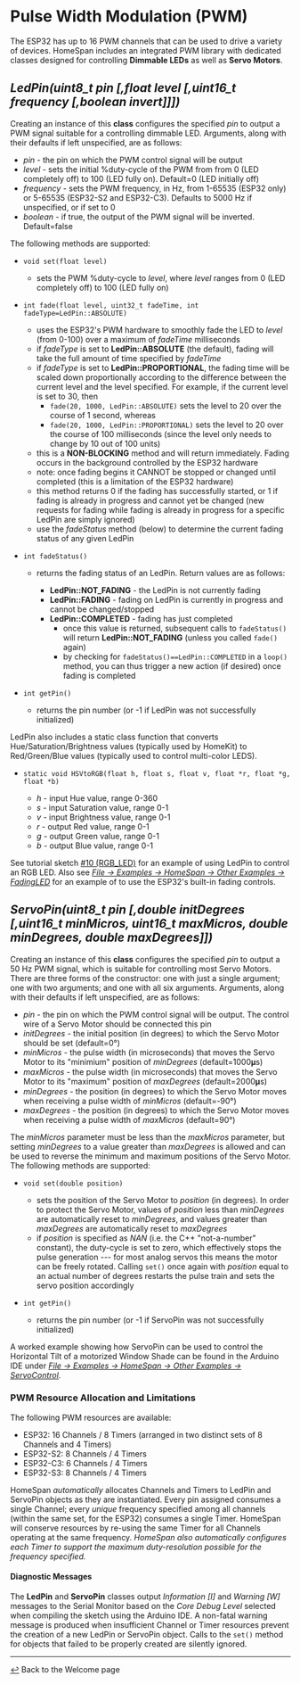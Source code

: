 # Pulse Width Modulation (PWM)

The ESP32 has up to 16 PWM channels that can be used to drive a variety of devices.  HomeSpan includes an integrated PWM library with dedicated classes designed for controlling **Dimmable LEDs** as well as **Servo Motors**.

## *LedPin(uint8_t pin [,float level [,uint16_t frequency [,boolean invert]]])*

Creating an instance of this **class** configures the specified *pin* to output a PWM signal suitable for a controlling dimmable LED.  Arguments, along with their defaults if left unspecified, are as follows:

  * *pin* - the pin on which the PWM control signal will be output
  * *level* - sets the initial %duty-cycle of the PWM from from 0 (LED completely off) to 100 (LED fully on).  Default=0 (LED initially off)
  * *frequency* - sets the PWM frequency, in Hz, from 1-65535 (ESP32 only) or 5-65535 (ESP32-S2 and ESP32-C3).  Defaults to 5000 Hz if unspecified, or if set to 0
  * *boolean* - if true, the output of the PWM signal will be inverted.  Default=false
 
 The following methods are supported:

* `void set(float level)`

  * sets the PWM %duty-cycle to *level*, where *level* ranges from 0 (LED completely off) to 100 (LED fully on)

* `int fade(float level, uint32_t fadeTime, int fadeType=LedPin::ABSOLUTE)`

  * uses the ESP32's PWM hardware to smoothly fade the LED to *level* (from 0-100) over a maximum of *fadeTime* milliseconds
  * if *fadeType* is set to **LedPin::ABSOLUTE** (the default), fading will take the full amount of time specified by *fadeTime*
  * if *fadeType* is set to **LedPin::PROPORTIONAL**, the fading time will be scaled down proportionally according to the difference between the current level and the level specified.  For example, if the current level is set to 30, then
    * `fade(20, 1000, LedPin::ABSOLUTE)` sets the level to 20 over the course of 1 second, whereas
    * `fade(20, 1000, LedPin::PROPORTIONAL)` sets the level to 20 over the course of 100 milliseconds (since the level only needs to change by 10 out of 100 units)
  * this is a **NON-BLOCKING** method and will return immediately.  Fading occurs in the background controlled by the ESP32 hardware
  * note: once fading begins it CANNOT be stopped or changed until completed (this is a limitation of the ESP32 hardware)
  * this method returns 0 if the fading has successfully started, or 1 if fading is already in progress and cannot yet be changed (new requests for fading while fading is already in progress for a specific LedPin are simply ignored)
  * use the *fadeStatus* method (below) to determine the current fading status of any given LedPin

* `int fadeStatus()`

  * returns the fading status of an LedPin.  Return values are as follows:
  
    * **LedPin::NOT_FADING** - the LedPin is not currently fading
    * **LedPin::FADING** - fading on LedPin is currently in progress and cannot be changed/stopped
    * **LedPin::COMPLETED** - fading has just completed  
      * once this value is returned, subsequent calls to `fadeStatus()` will return **LedPin::NOT_FADING** (unless you called `fade()` again)
      * by checking for `fadeStatus()==LedPin::COMPLETED` in a `loop()` method, you can thus trigger a new action (if desired) once fading is completed
  
* `int getPin()`

  * returns the pin number (or -1 if LedPin was not successfully initialized)
  
LedPin also includes a static class function that converts Hue/Saturation/Brightness values (typically used by HomeKit) to Red/Green/Blue values (typically used to control multi-color LEDS).

* `static void HSVtoRGB(float h, float s, float v, float *r, float *g, float *b)`

  * *h* - input Hue value, range 0-360
  * *s* - input Saturation value, range 0-1
  * *v* - input Brightness value, range 0-1
  * *r* - output Red value, range 0-1
  * *g* - output Green value, range 0-1
  * *b* - output Blue value, range 0-1

See tutorial sketch [#10 (RGB_LED)](../examples/10-RGB_LED) for an example of using LedPin to control an RGB LED.  Also see [*File → Examples → HomeSpan → Other Examples → FadingLED*](../examples/Other%20Examples/FadingLED) for an example of to use the ESP32's built-in fading controls.

## *ServoPin(uint8_t pin [,double initDegrees [,uint16_t minMicros, uint16_t maxMicros, double minDegrees, double maxDegrees]])*

Creating an instance of this **class** configures the specified *pin* to output a 50 Hz PWM signal, which is suitable for controlling most Servo Motors.  There are three forms of the constructor: one with just a single argument; one with two arguments; and one with all six arguments.  Arguments, along with their defaults if left unspecified, are as follows:

  * *pin* - the pin on which the PWM control signal will be output.  The control wire of a Servo Motor should be connected this pin
  * *initDegrees* - the initial position (in degrees) to which the Servo Motor should be set (default=0°)
  * *minMicros* - the pulse width (in microseconds) that moves the Servo Motor to its "minimium" position of *minDegrees* (default=1000𝛍s)
  * *maxMicros* - the pulse width (in microseconds) that moves the Servo Motor to its "maximum" position of *maxDegrees* (default=2000𝛍s)
  * *minDegrees* - the position (in degrees) to which the Servo Motor moves when receiving a pulse width of *minMicros* (default=-90°)
  * *maxDegrees* - the position (in degrees) to which the Servo Motor moves when receiving a pulse width of *maxMicros* (default=90°)

The *minMicros* parameter must be less than the *maxMicros* parameter, but setting *minDegrees* to a value greater than *maxDegrees* is allowed and can be used to reverse the minimum and maximum positions of the Servo Motor. The following methods are supported:

* `void set(double position)`

  * sets the position of the Servo Motor to *position* (in degrees).  In order to protect the Servo Motor, values of *position* less than *minDegrees* are automatically reset to *minDegrees*, and values greater than *maxDegrees* are automatically reset to *maxDegrees*
  * if *position* is specified as *NAN* (i.e. the C++ "not-a-number" constant), the duty-cycle is set to zero, which effectively stops the pulse generation --- for most analog servos this means the motor can be freely rotated.  Calling `set()` once again with *position* equal to an actual number of degrees restarts the pulse train and sets the servo position accordingly
  
* `int getPin()`

  * returns the pin number (or -1 if ServoPin was not successfully initialized)

A worked example showing how ServoPin can be used to control the Horizontal Tilt of a motorized Window Shade can be found in the Arduino IDE under [*File → Examples → HomeSpan → Other Examples → ServoControl*](../examples/Other%20Examples/ServoControl).

### PWM Resource Allocation and Limitations

The following PWM resources are available:

* ESP32: 16 Channels / 8 Timers (arranged in two distinct sets of 8 Channels and 4 Timers)
* ESP32-S2: 8 Channels / 4 Timers
* ESP32-C3: 6 Channels / 4 Timers
* ESP32-S3: 8 Channels / 4 Timers

HomeSpan *automatically* allocates Channels and Timers to LedPin and ServoPin objects as they are instantiated. Every pin assigned consumes a single Channel;  every *unique* frequency specified among all channels (within the same set, for the ESP32) consumes a single Timer.  HomeSpan will conserve resources by re-using the same Timer for all Channels operating at the same frequency.  *HomeSpan also automatically configures each Timer to support the maximum duty-resolution possible for the frequency specified.*

#### Diagnostic Messages

The **LedPin** and **ServoPin** classes output *Information \[I\]* and *Warning \[W\]* messages to the Serial Monitor based on the *Core Debug Level* selected when compiling the sketch using the Arduino IDE.  A non-fatal warning message is produced when insufficient Channel or Timer resources prevent the creation of a new LedPin or ServoPin object.  Calls to the `set()` method for objects that failed to be properly created are silently ignored.

---

[↩️](../README.md) Back to the Welcome page
